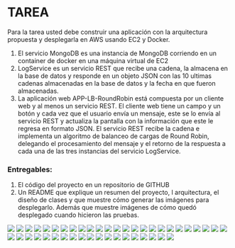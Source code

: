 # TAREA

Para la tarea usted debe construir una aplicación con la arquitectura propuesta y desplegarla en AWS usando EC2 y Docker.


1) El servicio MongoDB es una instancia de MongoDB corriendo en un container de docker en una máquina virtual de EC2
2) LogService es un servicio REST que recibe una cadena, la almacena en la base de datos y responde en un objeto JSON con las 10 ultimas cadenas 
almacenadas en la base de datos y la fecha en que fueron almacenadas.
3) La aplicación web APP-LB-RoundRobin está compuesta por un cliente web y al menos un servicio REST. El cliente web tiene un campo y un botón y cada 
vez que el usuario envía un mensaje, este se lo envía al servicio REST y actualiza la pantalla con la información que este le regresa en formato JSON. 
El servicio REST recibe la cadena e implementa un algoritmo de balanceo de cargas de Round Robin, delegando el procesamiento del mensaje y el retorno 
de la respuesta a cada una de las tres instancias del servicio LogService.

### Entregables:

1) El código del proyecto en un repositorio de GITHUB
2) Un README que explique un resumen del proyecto, l arquitectura, el diseño de clases y que muestre cómo generar las imágenes para desplegarlo. 
Además que muestre imágenes de cómo quedó desplegado cuando hicieron las pruebas.


![](https://i.postimg.cc/T1sDV47f/creacion-base-de-datos-mongodb-docker.png)
![](https://i.postimg.cc/zX9h34Hk/mongodb-docker-1.png)
![](https://i.postimg.cc/W4VJwrnF/mongodb-docker-2.png)
![](https://i.postimg.cc/1zKVCtCW/Capturemongodb-compass-connect.png)
![](https://i.postimg.cc/4dN7rgjX/prueba-adicion-a-base-de-datos-de-manera-local.png)
![](https://i.postimg.cc/LXCYSWML/prueba-adicion-a-base-de-datos-de-manera-local-dbskin.png)
![](https://i.postimg.cc/NFKyjxgV/prueba-adicion-a-base-de-datos-de-manera-local-2.png)
![](https://i.postimg.cc/Pf7pF0yk/prueba-adicion-a-base-de-datos-de-manera-local-dbskin2.png)
![](https://i.postimg.cc/L6ZYdvQg/crear-imagen-logservice.png)
![](https://i.postimg.cc/0yR69mhW/crear-imagen-roundrobin.png)
![](https://i.postimg.cc/htLXvvBS/imagenes-creadas.png)
![](https://i.postimg.cc/q7pz3rJ2/imagenes-consola-docker.png)
![](https://i.postimg.cc/VN459hvp/poner-a-correr-las-tres-instancias-en-docker-de-logservice.png)
![](https://i.postimg.cc/x8NC2T5V/docker-corriendo-imagenes.png)
![](https://i.postimg.cc/h4XbjL3c/corriendo-en-docker.png)
![](https://i.postimg.cc/XvvBPWR4/prueba-adicion-a-base-de-datos-de-manera-docker-1.png)
![](https://i.postimg.cc/yNr345K9/base-de-datos-adicion-docker.png)
![](https://i.postimg.cc/cHggsm1z/prueba-adicion-a-base-de-datos-de-manera-docker-2.png)
![](https://i.postimg.cc/tCHZjWKr/base-de-datos-adicion-docker-2.png)
![](https://i.postimg.cc/DydWymF7/base-de-datos-adicion-docker-3.png)
![](https://i.postimg.cc/x8GdCpw6/creacion-repositorio-docker.png)
![](https://i.postimg.cc/J4mngmXv/creacion-referencia-docker-hub.png)
![](https://i.postimg.cc/mggrLw8S/subiendo-al-repositorio.png)
![](https://i.postimg.cc/fRqRJ9PQ/crear-instancia-ec2-aws.png)
![](https://i.postimg.cc/7LCY7LvG/imagen-creacion-aws.png)
![](https://i.postimg.cc/s2tfJRyn/aws-parte1.png)
![](https://i.postimg.cc/kGCnkF2K/awsparte2.png)
![](https://i.postimg.cc/nr1HZjm5/aws-parte-3.png)
![](https://i.postimg.cc/h484VwYr/awsparte4.png)
![](https://i.postimg.cc/MKW65528/intancia-corriendo-parte-1.png)
![](https://i.postimg.cc/8zc1QCzK/conectarce-intancia.png)
![](https://i.postimg.cc/vm6bTS95/Captureconeccion-aws.png)
![](https://i.postimg.cc/XJS3Cccm/instalacion-java-1.png)
![](https://i.postimg.cc/pVBxmj9c/instalacion-java-2.png)
![](https://i.postimg.cc/sgMRH0Tb/instalacion-docker-parte-1.png)
![](https://i.postimg.cc/8zxg2B3c/instalacion-docker-parte-2.png)
![](https://i.postimg.cc/fy86Bxmw/abriendo-instancia-aws.png)
![](https://i.postimg.cc/ZYjtbhg1/instancias-corriendo-aws.png)
![](https://i.postimg.cc/J4nwt2Ct/abriendo-todo-slos-puertos.png)
![](https://i.postimg.cc/MpCgPZMj/finalizacion-reglas.png)
![](https://i.postimg.cc/sXyqznJj/coneccion-publica-aws.png)
![](https://i.postimg.cc/qRLYv8m8/awsprueba-de-funcionamiento-1.png)
![](https://i.postimg.cc/MH3FyzJH/awspruba-2.png)
![](https://i.postimg.cc/05VFg0Kv/ultima-prueba-aws.png)
